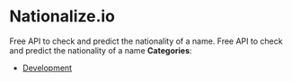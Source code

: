 # Nationalize.io


Free API to check and predict the nationality of a name.  Free API to check and predict the nationality of a name
**Categories**:

- [Development](https://github/awesome-apis/awesome-apis#development)



